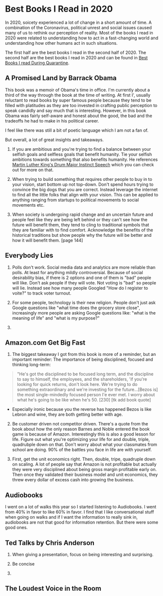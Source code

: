 # Best Books I Read in 2020

In 2020, soicety experienced a lot of change in a short amount of time. A combination of the Coronavirus, political unrest and social issues caused many of us to rethink our perception of reality. Most of the books I read in 2020 were related to understanding how to act in a fast-changing world and understanding how other humans act in such situations.


The first half are the best books I read in the second half of 2020. The second half are the best books I read in 2020 and can be found in [Best Books I read During Quarantine](https://blog.tomiwa.ca/best-books-i-read-during-quarantine-2020/).

## A Promised Land by Barrack Obama

This book was a memoir of Obama's time in office. I'm currently about a third of the way through the book at the time of writing. At first I', usually reluctant to read books by super famous people because they tend to be filled with platitudes as they are too invested in crafting public perception to speak candidly and say much that is interesting. However, in this book Obama was fairly self-aware and honest about the good, the bad and the tradeoffs he had to make in his political career.

I feel like there was still a bit of poetic language which I am not a fan of. 

But overall, a lot of great insights and takeaways.

1. If you are ambitious and you're trying to find a balance between your selfish goals and selfless goals that benefit humanity. Tie your selfish ambitions towards something that also benefits humanity. He references [Martin Luther King's Drum Major Instinct Speech](https://kinginstitute.stanford.edu/king-papers/documents/drum-major-instinct-sermon-delivered-ebenezer-baptist-church) which you can check out for more on that.

2. When trying to build something that requires other people to buy in to your vision, start bottom up not top-down. Don't spend hours trying to convince the big dogs that you are correct. Instead leverage the internet to find all the little folks that align with your vision. This can be applied to anything ranging from startups to political movements to social movements etc.

3. When society is undergoing rapid change and an uncertain future and people feel like they are being left behind or they can't see how the future will benefit them, they tend to cling to traditional symbols that they are familiar with to find comfort. Acknowledge the benefits of the historical traditions but show people why the future will be better and how it will benefit them. [page 144]

## Everybody Lies

1. Polls don't work. Social media data and analytics are more reliable than polls. At least for anything mildly controversial. Because of social desirability bias, if there is 2 options and one of them is "bad" people will like. Don't ask people if they will vote. Not voting is "bad" so people will lie. Instead see how many people Googled "How do I register to voite?" to track voter turnout.

2. For some people, technology is their new religion. People don't just ask Google questions like "what time does the grocery store close", increasingly more people are asking Google questions like: "what is the meaning of life" and "what is my purpose?"

3. 

## Amazon.com Get Big Fast

1. The biggest takeaway I got from this book is more of a reminder, but an important reminder: The importance of being disciplined, focused and thinking long-term: 

> "He's got the disciplined to be focused long term, and the discipline to say to himself, the employees, and the shareholders, 'if you're looking for quick returns, don't look here. We're trying to do something extraordinary and we're investing for the future...[Bezos is] the most single-mindedly focused person I'e ever met. I worry about what he's going to be like when he's 50. [230] [tk add book quote]
- Especially ironic because you the reverse has happened Bezos is like Lebron and wine, they are both getting better with age.


2. Be customer driven not competitor driven. There's a quote from the book about how the only reason Barnes and Noble entered the book game is because of Amazon. Interestingly this is also a good lesson for life. Figure out what you're optimizing your life for and double, triple, quadrubple down on that. Don't worry about what your classmates from school are doing. 90% of the battles you face in life are with yourself.

3. First, get the unit economics right. Then, double, tripe, quadruple down on scaling. A lot of people say that Amazon is not profitable but actually they were very disciplined about being gross margin profitable early on. Then once they validated their business model and unit economics, they threw every dollar of excess cash into growing the business.


## Audiobooks

I went on a lot of walks this year so I started listening to Audiobooks. I went from 40% in favor to like 60% in favor. I find that I like conversational stuff when going on walks and if I want the information to really sink in, audiobooks are not that good for information retention. But there were some good ones.


## Ted Talks by Chris Anderson

1. When giving a presentation, focus on being interesting and surprising.

2. Be concise

3.

## The Loudest Voice in the Room

## 